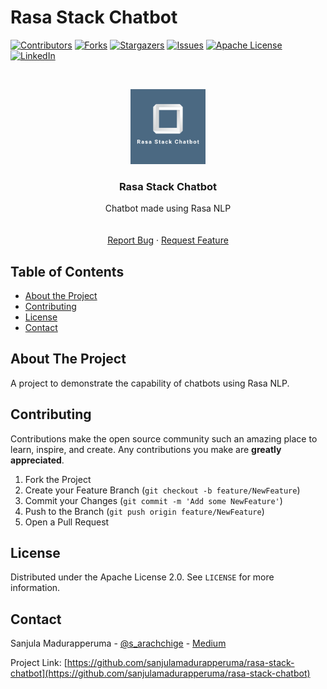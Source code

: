 # Rasa Stack Chatbot

<!-- Project Rasa Stack Chatbot -->
<!--
*** This README uses markdown "reference style" links for readability.
*** Reference links are enclosed in brackets [ ] instead of parentheses ( ).
*** See the bottom of this document for the declaration of the reference variables
*** for contributors-url, forks-url, etc. This is an optional, concise syntax you may use.
*** https://www.markdownguide.org/basic-syntax/#reference-style-links
-->

[![Contributors][contributors-shield]][contributors-url]
[![Forks][forks-shield]][forks-url]
[![Stargazers][stars-shield]][stars-url]
[![Issues][issues-shield]][issues-url]
[![Apache License][license-shield]][license-url]
[![LinkedIn][linkedin-shield]][linkedin-url]

<!-- PROJECT LOGO -->
<br />
<p align="center">
  <a href="https://github.com/sanjulamadurapperuma/rasa-stack-chatbot">
    <img src="images/logo.png" alt="Logo" width="120" height="120">
  </a>

  <h3 align="center">Rasa Stack Chatbot</h3>

  <p align="center">
    Chatbot made using Rasa NLP
    <br />
    <!--<a href=""><strong>Explore the docs »</strong></a>-->
    <br />
    <br />
    <!--<a href="https://github.com/sanjulamadurapperuma/rasa-stack-chatbot">View Demo</a>-->
    <a href="https://github.com/sanjulamadurapperuma/rasa-stack-chatbot/issues">Report Bug</a>
    ·
    <a href="https://github.com/sanjulamadurapperuma/rasa-stack-chatbot/issues">Request Feature</a>
  </p>
</p>

<!-- TABLE OF CONTENTS -->

## Table of Contents

- [About the Project](#about-the-project)
- [Contributing](#contributing)
- [License](#license)
- [Contact](#contact)

<!-- ABOUT THE PROJECT -->

## About The Project

<!--
[![Product Name Screen Shot][product-screenshot]](https://example.com)
-->

A project to demonstrate the capability of chatbots using Rasa NLP.

<!-- CONTRIBUTING -->

## Contributing

Contributions make the open source community such an amazing place to learn, inspire, and create. Any contributions you make are **greatly appreciated**.

1. Fork the Project
2. Create your Feature Branch (`git checkout -b feature/NewFeature`)
3. Commit your Changes (`git commit -m 'Add some NewFeature'`)
4. Push to the Branch (`git push origin feature/NewFeature`)
5. Open a Pull Request

<!-- LICENSE -->

## License

Distributed under the Apache License 2.0. See `LICENSE` for more information.

<!-- CONTACT -->

## Contact

Sanjula Madurapperuma - [@s_arachchige](https://twitter.com/s_arachchige) - [Medium](https://medium.com/@sanjulamadurapperuma)

Project Link: [https://github.com/sanjulamadurapperuma/rasa-stack-chatbot](https://github.com/sanjulamadurapperuma/rasa-stack-chatbot)

<!-- MARKDOWN LINKS & IMAGES -->

[contributors-shield]: https://img.shields.io/github/contributors/sanjulamadurapperuma/rasa-stack-chatbot.svg?style=flat-square
[contributors-url]: https://github.com/sanjulamadurapperuma/rasa-stack-chatbot/graphs/contributors
[forks-shield]: https://img.shields.io/github/forks/sanjulamadurapperuma/rasa-stack-chatbot.svg?style=flat-square
[forks-url]: https://github.com/sanjulamadurapperuma/rasa-stack-chatbot/network/members
[stars-shield]: https://img.shields.io/github/stars/sanjulamadurapperuma/rasa-stack-chatbot.svg?style=flat-square
[stars-url]: https://github.com/sanjulamadurapperuma/rasa-stack-chatbot/stargazers
[issues-shield]: https://img.shields.io/github/issues/sanjulamadurapperuma/rasa-stack-chatbot.svg?style=flat-square
[issues-url]: https://github.com/sanjulamadurapperuma/rasa-stack-chatbot/issues
[license-shield]: https://img.shields.io/github/license/sanjulamadurapperuma/rasa-stack-chatbot.svg?style=flat-square
[license-url]: https://github.com/sanjulamadurapperuma/rasa-stack-chatbot/blob/master/LICENSE
[linkedin-shield]: https://img.shields.io/badge/-LinkedIn-black.svg?style=flat-square&logo=linkedin&colorB=555
[linkedin-url]: https://www.linkedin.com/in/sanjula-madurapperuma/

